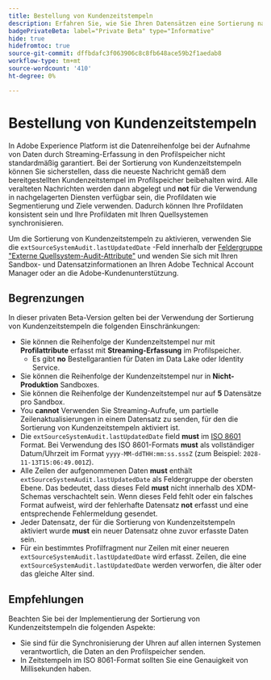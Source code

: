 ```yaml
---
title: Bestellung von Kundenzeitstempeln
description: Erfahren Sie, wie Sie Ihren Datensätzen eine Sortierung nach Kundenzeitstempeln hinzufügen, um Konsistenz in Ihren Profildaten sicherzustellen.
badgePrivateBeta: label="Private Beta" type="Informative"
hide: true
hidefromtoc: true
source-git-commit: dffbdafc3f063906c8c8fb648ace59b2f1aedab8
workflow-type: tm+mt
source-wordcount: '410'
ht-degree: 0%

---
```



# Bestellung von Kundenzeitstempeln

In Adobe Experience Platform ist die Datenreihenfolge bei der Aufnahme von Daten durch Streaming-Erfassung in den Profilspeicher nicht standardmäßig garantiert. Bei der Sortierung von Kundenzeitstempeln können Sie sicherstellen, dass die neueste Nachricht gemäß dem bereitgestellten Kundenzeitstempel im Profilspeicher beibehalten wird. Alle veralteten Nachrichten werden dann abgelegt und **not** für die Verwendung in nachgelagerten Diensten verfügbar sein, die Profildaten wie Segmentierung und Ziele verwenden. Dadurch können Ihre Profildaten konsistent sein und Ihre Profildaten mit Ihren Quellsystemen synchronisieren.

Um die Sortierung von Kundenzeitstempeln zu aktivieren, verwenden Sie die `extSourceSystemAudit.lastUpdatedDate` -Feld innerhalb der [Feldergruppe &quot;Externe Quellsystem-Audit-Attribute&quot;](https://github.com/adobe/xdm/blob/master/docs/reference/fieldgroups/shared/external-source-system-audit-details.schema.md) und wenden Sie sich mit Ihren Sandbox- und Datensatzinformationen an Ihren Adobe Technical Account Manager oder an die Adobe-Kundenunterstützung.

## Begrenzungen

In dieser privaten Beta-Version gelten bei der Verwendung der Sortierung von Kundenzeitstempeln die folgenden Einschränkungen:

- Sie können die Reihenfolge der Kundenzeitstempel nur mit **Profilattribute** erfasst mit **Streaming-Erfassung** im Profilspeicher.
   - Es gibt **no** Bestellgarantien für Daten im Data Lake oder Identity Service.
- Sie können die Reihenfolge der Kundenzeitstempel nur in **Nicht-Produktion** Sandboxes.
- Sie können die Reihenfolge der Kundenzeitstempel nur auf **5** Datensätze pro Sandbox.
- You **cannot** Verwenden Sie Streaming-Aufrufe, um partielle Zeilenaktualisierungen in einem Datensatz zu senden, für den die Sortierung von Kundenzeitstempeln aktiviert ist.
- Die `extSourceSystemAudit.lastUpdatedDate` field **must** im [ISO 8601](https://www.iso.org/iso-8601-date-and-time-format.html) Format. Bei Verwendung des ISO 8601-Formats **must** als vollständiger Datum/Uhrzeit im Format `yyyy-MM-ddTHH:mm:ss.sssZ` (zum Beispiel: `2028-11-13T15:06:49.001Z`).
- Alle Zeilen der aufgenommenen Daten **must** enthält `extSourceSystemAudit.lastUpdatedDate` als Feldergruppe der obersten Ebene. Das bedeutet, dass dieses Feld **must** nicht innerhalb des XDM-Schemas verschachtelt sein. Wenn dieses Feld fehlt oder ein falsches Format aufweist, wird der fehlerhafte Datensatz **not** erfasst und eine entsprechende Fehlermeldung gesendet.
- Jeder Datensatz, der für die Sortierung von Kundenzeitstempeln aktiviert wurde **must** ein neuer Datensatz ohne zuvor erfasste Daten sein.
- Für ein bestimmtes Profilfragment nur Zeilen mit einer neueren `extSourceSystemAudit.lastUpdatedDate` wird erfasst. Zeilen, die eine `extSourceSystemAudit.lastUpdatedDate` werden verworfen, die älter oder das gleiche Alter sind.

## Empfehlungen

Beachten Sie bei der Implementierung der Sortierung von Kundenzeitstempeln die folgenden Aspekte:

- Sie sind für die Synchronisierung der Uhren auf allen internen Systemen verantwortlich, die Daten an den Profilspeicher senden.
- In Zeitstempeln im ISO 8061-Format sollten Sie eine Genauigkeit von Millisekunden haben.
